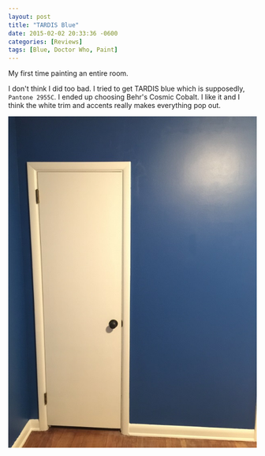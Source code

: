 ```yaml
---
layout: post
title: "TARDIS Blue"
date: 2015-02-02 20:33:36 -0600
categories: [Reviews]
tags: [Blue, Doctor Who, Paint]
---
```


My first time painting an entire room.

I don't think I did too bad. I tried to get TARDIS blue which is supposedly, `Pantone 2955C`. I ended up choosing Behr's Cosmic Cobalt. I like it and I think the white trim and accents really makes everything pop out.

![pic](/assets/2015/02/img_0159.jpg)
